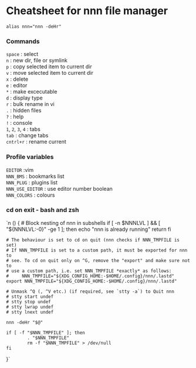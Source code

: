 # Cheatsheet for nnn file manager

`alias nnn="nnn -deHr"`

### Commands

`space` : select\
`n` : new dir, file or symlink\
`p` : copy selected item to current dir\
`v` : move selected item to current dir\
`x` : delete\
`e` : editor\
`*` : make excecutable\
`d` : display type\
`r` : bulk rename in vi\
`.` : hidden files\
`?` : help\
`!` : console\
`1`, `2`, `3`, `4` : tabs\
`tab` : change tabs\
`cntrl+r` : rename current

### Profile variables

`EDITOR` :vim\
`NNN_BMS` : bookmarks list\
`NNN_PLUG` : plugins list\
`NNN_USE_EDITOR` : use editor number boolean\
`NNN_COLORS` : colours

### cd on exit - bash and zsh

`n () {
    # Block nesting of nnn in subshells
    if [ -n $NNNLVL ] && [ "${NNNLVL:-0}" -ge 1 ]; then
        echo "nnn is already running"
        return
    fi

    # The behaviour is set to cd on quit (nnn checks if NNN_TMPFILE is set)
    # If NNN_TMPFILE is set to a custom path, it must be exported for nnn to
    # see. To cd on quit only on ^G, remove the "export" and make sure not to
    # use a custom path, i.e. set NNN_TMPFILE *exactly* as follows:
    #     NNN_TMPFILE="${XDG_CONFIG_HOME:-$HOME/.config}/nnn/.lastd"
    export NNN_TMPFILE="${XDG_CONFIG_HOME:-$HOME/.config}/nnn/.lastd"

    # Unmask ^Q (, ^V etc.) (if required, see `stty -a`) to Quit nnn
    # stty start undef
    # stty stop undef
    # stty lwrap undef
    # stty lnext undef

    nnn -deHr "$@"

    if [ -f "$NNN_TMPFILE" ]; then
            . "$NNN_TMPFILE"
            rm -f "$NNN_TMPFILE" > /dev/null
    fi
}`
